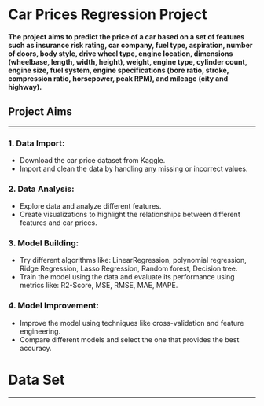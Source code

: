 # **Car Prices Regression Project**
#### The project aims to predict the price of a car based on a set of features such as insurance risk rating, car company, fuel type, aspiration, number of doors, body style, drive wheel type, engine location, dimensions (wheelbase, length, width, height), weight, engine type, cylinder count, engine size, fuel system, engine specifications (bore ratio, stroke, compression ratio, horsepower, peak RPM), and mileage (city and highway).
## Project Aims 
___________________________________________________
### 1. Data Import:
+ Download the car price dataset from Kaggle.
+ Import and clean the data by handling any missing or incorrect values. 

### 2. Data Analysis:
* Explore data and analyze different features.
* Create visualizations to highlight the relationships between different features and car prices.

### 3. Model Building:
* Try different algorithms like: LinearRegression, polynomial regression, Ridge Regression, Lasso Regression, Random forest, Decision tree.   
* Train the model using the data and evaluate its performance using metrics like: R2-Score, MSE, RMSE, MAE, MAPE. 
### 4. Model Improvement:
* Improve the model using techniques like cross-validation and feature engineering.
* Compare different models and select the one that provides the best accuracy.


# Data Set 
__________________________________________________________



      

     
     



 


 
